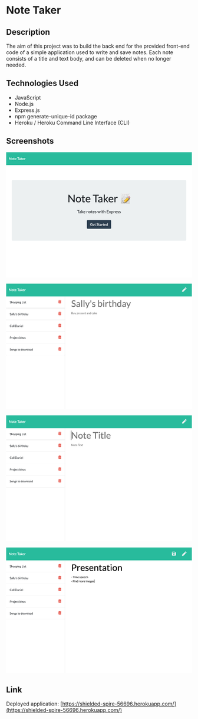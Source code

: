 # Note Taker 

## Description 

The aim of this project was to build the back end for the provided front-end code of a simple application used to write and save notes. 
Each note consists of a title and text body, and can be deleted when no longer needed. 

## Technologies Used

- JavaScript
- Node.js
- Express.js 
- npm generate-unique-id package
- Heroku / Heroku Command Line Interface (CLI)

## Screenshots

![Note Taker landing page](images/landing.png)

![Note Taker notes page](images/notes.png)

![Note Taker blank note](images/blank-note.png)

![Note Taker new note](images/new-note.png)

## Link

Deployed application: [https://shielded-spire-56696.herokuapp.com/](https://shielded-spire-56696.herokuapp.com/)